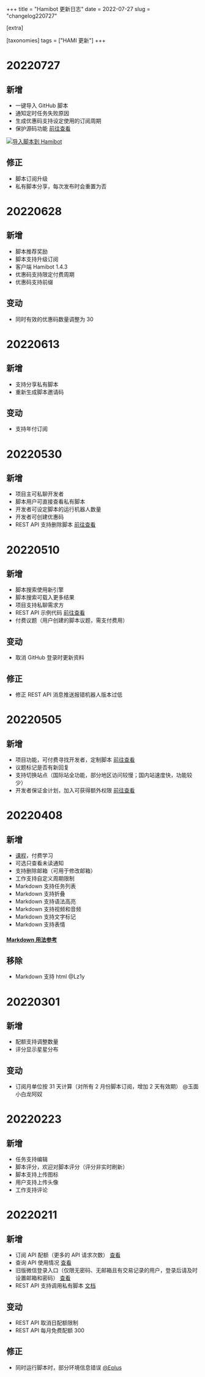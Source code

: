 +++
title = "Hamibot 更新日志"
date = 2022-07-27
slug = "changelog220727"

[extra]

[taxonomies]
tags = ["HAMI 更新"]
+++

# 20220727

## 新增

- 一键导入 GitHub 脚本
- 通知定时任务失败原因
- 生成优惠码支持设定使用的订阅周期
- 保护源码功能 [前往查看](https://hamibot.com/dashboard/scripts/console)

[![导入脚本到 Hamibot](https://hamibot.com/badge_import.png)](https://hamibot.com/dashboard/scripts/import?url=https%3A%2F%2Fgithub.com%2Fhamibot%2Fscript)

## 修正

- 脚本订阅升级
- 私有脚本分享，每次发布时会重置为否

# 20220628

## 新增

- 脚本推荐奖励
- 脚本支持升级订阅
- 客户端 Hamibot 1.4.3
- 优惠码支持限定付费周期
- 优惠码支持前缀

## 变动

- 同时有效的优惠码数量调整为 30

# 20220613

## 新增

- 支持分享私有脚本
- 重新生成脚本邀请码

## 变动

- 支持年付订阅

# 20220530

## 新增

- 项目主可私聊开发者
- 脚本用户可直接查看私有脚本
- 开发者可设定脚本的运行机器人数量
- 开发者可创建优惠码
- REST API 支持删除脚本 [前往查看](https://docs.hamibot.com/rest/reference)

# 20220510

## 新增

- 脚本搜索使用新引擎
- 脚本搜索可载入更多结果
- 项目支持私聊需求方
- REST API 示例代码 [前往查看](https://docs.hamibot.com/rest/reference)
- 付费议题（用户创建的脚本议题，需支付费用）

## 变动

- 取消 GitHub 登录时更新资料

## 修正

- 修正 REST API 消息推送报错机器人版本过低

# 20220505

## 新增

- 项目功能，可付费寻找开发者，定制脚本 [前往查看](https://hamibot.com/projects)
- 议题标记是否有新回复
- 支持切换站点（国际站全功能，部分地区访问较慢；国内站速度快，功能较少）
- 开发者保证金计划，加入可获得额外权限 [前往查看](https://hamibot.com/account/developer)

# 20220408

## 新增

- [课程](https://hamibot.com/courses)，付费学习
- 可选只查看未读通知
- 支持删除邮箱（可用于修改邮箱）
- 工作支持自定义周期限制
- Markdown 支持任务列表
- Markdown 支持折叠
- Markdown 支持语法高亮
- Markdown 支持视频和音频
- Markdown 支持文字标记
- Markdown 支持表情

#### [Markdown 用法参考](https://hamibot.com/markdown)

## 移除

- Markdown 支持 html @Lz1y

# 20220301

## 新增

- 配额支持调整数量
- 评分显示星星分布

## 变动

- 订阅月单位按 31 天计算（对所有 2 月份脚本订阅，增加 2 天有效期） @玉面小白龙阿奴

# 20220223

## 新增

- 任务支持编辑
- 脚本评分，欢迎对脚本评分（评分非实时刷新）
- 脚本支持上传图标
- 用户支持上传头像
- 工作支持评论

# 20220211

## 新增

- 订阅 API 配额（更多的 API 请求次数） [查看](https://hamibot.com/account/quotas)
- 查询 API 使用情况 [查看](https://hamibot.com/account/quotas)
- 旧版微信登录入口（仅限无密码、无邮箱且有交易记录的用户，登录后请及时设置邮箱和密码） [查看](https://hamibot.com/login/wechat_pay)
- REST API 支持调用私有脚本 [文档](https://docs.hamibot.com/rest/reference#开发脚本)

## 变动

- REST API 取消日配额限制
- REST API 每月免费配额 300

## 修正

- 同时运行脚本时，部分环境信息错误 [@Eplus](https://hamibot.com/Eplus)
